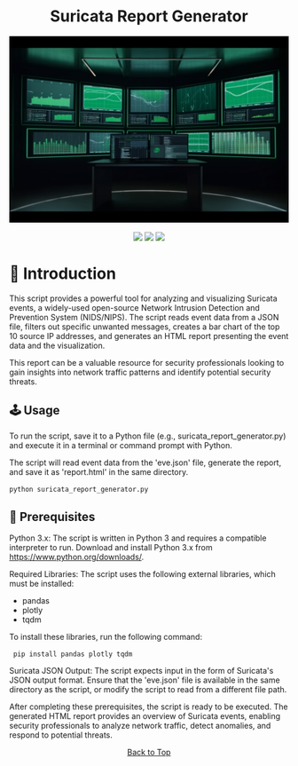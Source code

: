 <a id="top"></a>

#

<h1 align="center">
Suricata Report Generator
</h1>

<p align="center"> 
  <kbd>
<img src="https://raw.githubusercontent.com/r0xd4n3t/suricata-report-generator/main/img/logo.png"></img>
  </kbd>
</p>

<p align="center">
<img src="https://img.shields.io/github/last-commit/r0xd4n3t/suricata-report-generator?style=flat">
<img src="https://img.shields.io/github/stars/r0xd4n3t/suricata-report-generator?color=brightgreen">
<img src="https://img.shields.io/github/forks/r0xd4n3t/suricata-report-generator?color=brightgreen">
</p>

# 📜 Introduction
This script provides a powerful tool for analyzing and visualizing Suricata events, a widely-used open-source Network Intrusion Detection and Prevention System (NIDS/NIPS).
The script reads event data from a JSON file, filters out specific unwanted messages, creates a bar chart of the top 10 source IP addresses, and generates an HTML report presenting the event data and the visualization.

This report can be a valuable resource for security professionals looking to gain insights into network traffic patterns and identify potential security threats.

## 🕹️ Usage
To run the script, save it to a Python file (e.g., suricata_report_generator.py) and execute it in a terminal or command prompt with Python.

The script will read event data from the 'eve.json' file, generate the report, and save it as 'report.html' in the same directory.

```
python suricata_report_generator.py
```

## 📝 Prerequisites
Python 3.x: The script is written in Python 3 and requires a compatible interpreter to run.
Download and install Python 3.x from https://www.python.org/downloads/.

Required Libraries: The script uses the following external libraries, which must be installed:

-   pandas
-   plotly
-   tqdm

To install these libraries, run the following command:

```
 pip install pandas plotly tqdm
```

Suricata JSON Output: The script expects input in the form of Suricata's JSON output format.
Ensure that the 'eve.json' file is available in the same directory as the script, or modify the script to read from a different file path.

After completing these prerequisites, the script is ready to be executed. 
The generated HTML report provides an overview of Suricata events, enabling security professionals to analyze network traffic, detect anomalies, and respond to potential threats.

<p align="center"><a href=#top>Back to Top</a></p>
